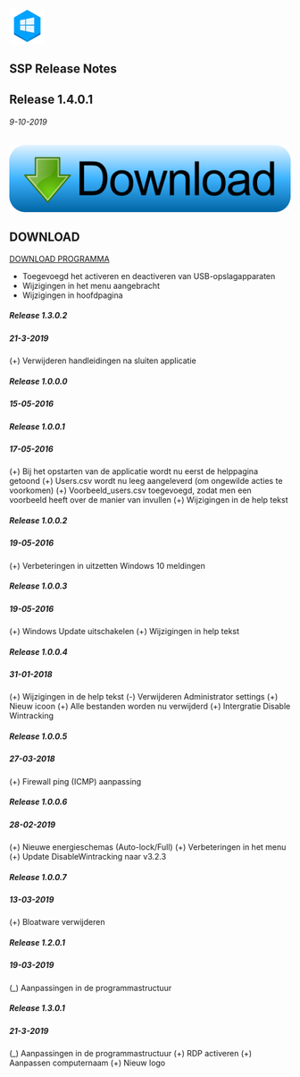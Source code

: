 ![Logo](assets/SSP_64x64.png?raw=true "Logo SSP")
## SSP Release Notes

Release 1.4.0.1
------
###### 9-10-2019

<a href="https://github.com/jebr/System-Setup-Program-SSP/releases" Download style="width=200px; height=50px;">
  <img src="assets/download.png" alt="Download programma">
</a>


## DOWNLOAD
[DOWNLOAD PROGRAMMA](https://github.com/jebr/SSP/releases/)

- Toegevoegd het activeren en deactiveren van USB-opslagapparaten
- Wijzigingen in het menu aangebracht
- Wijzigingen in hoofdpagina


##### Release 1.3.0.2 #####
##### 21-3-2019  #####
(+) Verwijderen handleidingen na sluiten applicatie



##### Release 1.0.0.0 #####
##### 15-05-2016 #####

##### Release 1.0.0.1 #####
##### 17-05-2016 #####
(+) Bij het opstarten van de applicatie wordt nu eerst de helppagina getoond
(+) Users.csv wordt nu leeg aangeleverd (om ongewilde acties te voorkomen)
(+) Voorbeeld_users.csv toegevoegd, zodat men een voorbeeld heeft over de manier van invullen
(+) Wijzigingen in de help tekst


##### Release 1.0.0.2 #####
##### 19-05-2016 #####
(+) Verbeteringen in uitzetten Windows 10 meldingen


##### Release 1.0.0.3 #####
##### 19-05-2016 #####
(+) Windows Update uitschakelen
(+) Wijzigingen in help tekst


##### Release 1.0.0.4 #####
##### 31-01-2018 #####
(+) Wijzigingen in de help tekst
(-) Verwijderen Administrator settings
(+) Nieuw icoon
(+) Alle bestanden worden nu verwijderd
(+) Intergratie Disable Wintracking

##### Release 1.0.0.5 #####
##### 27-03-2018 #####
(+) Firewall ping (ICMP) aanpassing

##### Release 1.0.0.6 #####
##### 28-02-2019 #####
(+) Nieuwe energieschemas (Auto-lock/Full)
(+) Verbeteringen in het menu
(+) Update DisableWintracking naar v3.2.3

##### Release 1.0.0.7 #####
##### 13-03-2019 #####
(+) Bloatware verwijderen

##### Release 1.2.0.1 #####
##### 19-03-2019 #####
(_) Aanpassingen in de programmastructuur

##### Release 1.3.0.1 #####
##### 21-3-2019  #####
(_) Aanpassingen in de programmastructuur
(+) RDP activeren
(+) Aanpassen computernaam
(+) Nieuw logo



